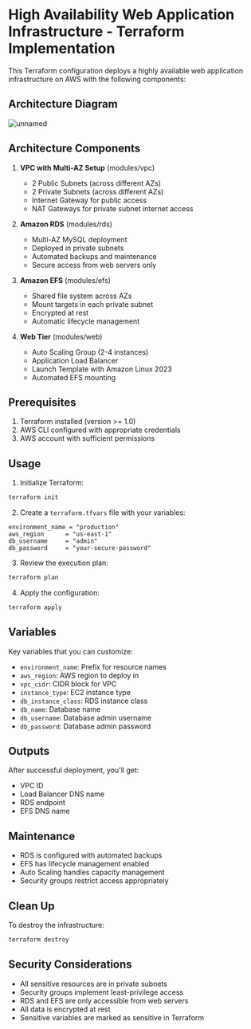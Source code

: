 # High Availability Web Application Infrastructure - Terraform Implementation

This Terraform configuration deploys a highly available web application infrastructure on AWS with the following components:

## Architecture Diagram

![unnamed](https://github.com/user-attachments/assets/1d2ce84c-6526-48e8-a74f-24dd7c09380c)


## Architecture Components

1. **VPC with Multi-AZ Setup** (modules/vpc)
   - 2 Public Subnets (across different AZs)
   - 2 Private Subnets (across different AZs)
   - Internet Gateway for public access
   - NAT Gateways for private subnet internet access

2. **Amazon RDS** (modules/rds)
   - Multi-AZ MySQL deployment
   - Deployed in private subnets
   - Automated backups and maintenance
   - Secure access from web servers only

3. **Amazon EFS** (modules/efs)
   - Shared file system across AZs
   - Mount targets in each private subnet
   - Encrypted at rest
   - Automatic lifecycle management

4. **Web Tier** (modules/web)
   - Auto Scaling Group (2-4 instances)
   - Application Load Balancer
   - Launch Template with Amazon Linux 2023
   - Automated EFS mounting

## Prerequisites

1. Terraform installed (version >= 1.0)
2. AWS CLI configured with appropriate credentials
3. AWS account with sufficient permissions

## Usage

1. Initialize Terraform:
```bash
terraform init
```

2. Create a `terraform.tfvars` file with your variables:
```hcl
environment_name = "production"
aws_region      = "us-east-1"
db_username     = "admin"
db_password     = "your-secure-password"
```

3. Review the execution plan:
```bash
terraform plan
```

4. Apply the configuration:
```bash
terraform apply
```

## Variables

Key variables that you can customize:
- `environment_name`: Prefix for resource names
- `aws_region`: AWS region to deploy in
- `vpc_cidr`: CIDR block for VPC
- `instance_type`: EC2 instance type
- `db_instance_class`: RDS instance class
- `db_name`: Database name
- `db_username`: Database admin username
- `db_password`: Database admin password

## Outputs

After successful deployment, you'll get:
- VPC ID
- Load Balancer DNS name
- RDS endpoint
- EFS DNS name

## Maintenance

- RDS is configured with automated backups
- EFS has lifecycle management enabled
- Auto Scaling handles capacity management
- Security groups restrict access appropriately

## Clean Up

To destroy the infrastructure:
```bash
terraform destroy
```

## Security Considerations

- All sensitive resources are in private subnets
- Security groups implement least-privilege access
- RDS and EFS are only accessible from web servers
- All data is encrypted at rest
- Sensitive variables are marked as sensitive in Terraform

